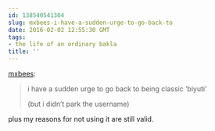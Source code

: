 ```yaml
---
id: 138540541304
slug: mxbees-i-have-a-sudden-urge-to-go-back-to
date: 2016-02-02 12:55:30 GMT
tags:
- the life of an ordinary bakla
title: ''
---
```

<p><a class="tumblr_blog" href="http://mxbees.tumblr.com/post/138540300704">mxbees</a>:</p>
<blockquote>
<p>i have a sudden urge to go back to being classic ‘biyuti’</p>

<p>(but i didn’t park the username)</p>
</blockquote>

plus my reasons for not using it are still valid.